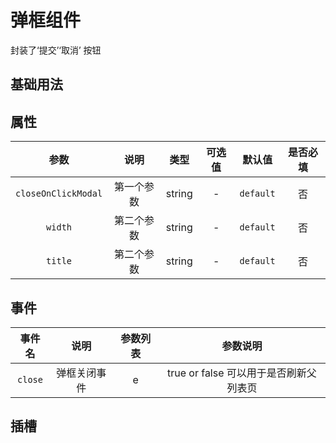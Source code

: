 <!-- 加载 demo 组件 start -->
<script setup>
import demo from './demo.vue'
</script>
<!-- 加载 demo 组件 end -->

<!-- 正文开始 -->

# 弹框组件

封装了‘提交’‘取消’ 按钮

## 基础用法
<Preview comp-name="BuDialog" demo-name="demo">
  <demo />
</Preview>

## 属性
参数 | 说明 | 类型 | 可选值 | 默认值 | 是否必填
:-: | :-: | :-: | :-: | :-: | :-:
`closeOnClickModal` | 第一个参数 | string | - | `default` | 否 
`width` | 第二个参数 | string | - | `default` | 否
`title` | 第二个参数 | string | - | `default` | 否

## 事件
事件名 | 说明 | 参数列表 | 参数说明
:-: | :-: | :-: | :-:
`close` | 弹框关闭事件 | e | true or false 可以用于是否刷新父列表页

## 插槽

